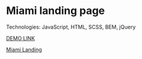 Miami landing page
====================
Technologies: JavaScript, HTML, SCSS, BEM, jQuery
>
[DEMO LINK](https://dima-cherednyk.github.io/miami-landingPage/)
>
[Miami Landing](https://www.figma.com/file/nHz8bflIwJaWP3P99vKTH5/miami_home_new?node-id=16033%3A3)
